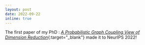 ```yaml
---
layout: post
date: 2022-09-22
inline: true
---
```


The first paper of my PhD : [*A Probabilistic Graph Coupling View of Dimension Reduction*](https://arxiv.org/abs/2201.13053){:target="\_blank"} made it to NeurIPS 2022!
